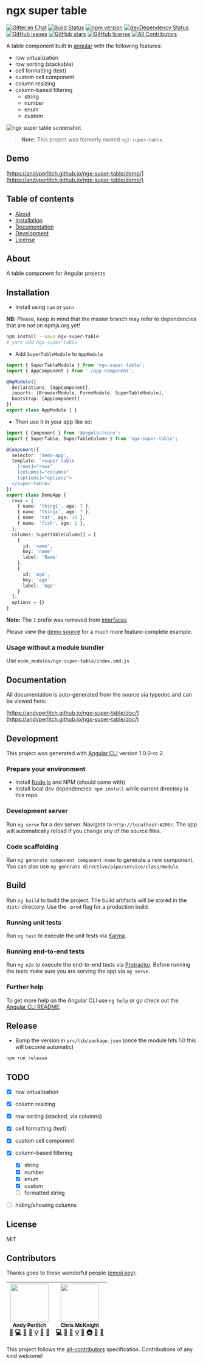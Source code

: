 # ngx super table
[![Gitter.im Chat](https://img.shields.io/badge/gitter-join%20chat-green.svg)](https://gitter.im/ngx-super-table)
[![Build Status](https://travis-ci.org/andyperlitch/ngx-super-table.svg?branch=master)](https://travis-ci.org/andyperlitch/ngx-super-table)
[![npm version](https://badge.fury.io/js/ngx-super-table.svg)](http://badge.fury.io/js/ngx-super-table)
[![devDependency Status](https://david-dm.org/andyperlitch/ngx-super-table/dev-status.svg)](https://david-dm.org/andyperlitch/ngx-super-table#info=devDependencies)
[![GitHub issues](https://img.shields.io/github/issues/andyperlitch/ngx-super-table.svg)](https://github.com/andyperlitch/ngx-super-table/issues)
[![GitHub stars](https://img.shields.io/github/stars/andyperlitch/ngx-super-table.svg)](https://github.com/andyperlitch/ngx-super-table/stargazers)
[![GitHub license](https://img.shields.io/badge/license-MIT-blue.svg)](https://raw.githubusercontent.com/andyperlitch/ngx-super-table/master/MIT-LICENSE)
[![All Contributors](https://img.shields.io/badge/all_contributors-2-orange.svg?style=flat-square)](#contributors)

A table component built in [angular](https://angular.io) with the following features:

- row virtualization
- row sorting (stackable)
- cell formatting (text)
- custom cell component
- column resizing
- column-based filtering
  - string
  - number
  - enum
  - custom

![ngx super table screenshot](http://i.imgur.com/ERUHmza.png)


> **Note:** This project was formerly named `ng2-super-table`.

## Demo

[https://andyperlitch.github.io/ngx-super-table/demo/](https://andyperlitch.github.io/ngx-super-table/demo/)

## Table of contents

- [About](#about)
- [Installation](#installation)
- [Documentation](#documentation)
- [Development](#development)
- [License](#license)

## About

A table component for Angular projects

## Installation

* Install using `npm` or `yarn`

**NB:** Please, keep in mind that the master branch may refer to dependencies that are not on npmjs.org yet!

```bash
npm install --save ngx-super-table
# yarn add ngx-super-table
```

* Add `SuperTableModule` to `AppModule`

```typescript
import { SuperTableModule } from 'ngx-super-table';
import { AppComponent } from './app.component';

@NgModule({
  declarations: [AppComponent],
  imports: [BrowserModule, FormsModule, SuperTableModule],
  bootstrap: [AppComponent]
})
export class AppModule { }
```

* Then use it in your app like so:

```typescript
import { Component } from '@angular/core';
import { SuperTable, SuperTableColumn } from 'ngx-super-table';

@Component({
  selector: 'demo-app',
  template: `<super-table
    [rows]="rows"
    [columns]="columns"
    [options]="options">
  </super-table>`
})
export class DemoApp {
  rows = [
    { name: 'thing1', age: 7 },
    { name: 'thingx', age: 7 },
    { name: 'cat', age: 10 },
    { name: 'fish', age: 1 },
  ];
  columns: SuperTableColumn[] = [
    {
      id: 'name',
      key: 'name'
      label: 'Name'
    },
    {
      id: 'age',
      key: 'age'
      label: 'Age'
    }
  ];
  options = {}
}
```

**Note:** The `I` prefix was removed from [interfaces](https://github.com/andyperlitch/ngx-super-table/pull/30/commits/e93f0e3dfd7a8f6f9bd8b29fa75987ce50b59616)

Please view the [demo source](https://github.com/andyperlitch/ngx-super-table/blob/master/src/app/demo.component.ts) for a much more feature-complete example.

### Usage without a module bundler

Use `node_modules/ngx-super-table/index.umd.js`

## Documentation
All documentation is auto-generated from the source via typedoc and can be viewed here:

[https://andyperlitch.github.io/ngx-super-table/doc/](https://andyperlitch.github.io/ngx-super-table/doc/)

## Development

This project was generated with [Angular CLI](https://github.com/angular/angular-cli) version 1.0.0-rc.2.

### Prepare your environment
* Install [Node.js](http://nodejs.org/) and NPM (should come with)
* Install local dev dependencies: `npm install` while current directory is this repo

### Development server
Run `ng serve` for a dev server. Navigate to `http://localhost:4200/`. The app will automatically reload if you change any of the source files.

### Code scaffolding

Run `ng generate component component-name` to generate a new component. You can also use `ng generate directive/pipe/service/class/module`.

## Build

Run `ng build` to build the project. The build artifacts will be stored in the `dist/` directory. Use the `-prod` flag for a production build.

### Running unit tests

Run `ng test` to execute the unit tests via [Karma](https://karma-runner.github.io).

### Running end-to-end tests

Run `ng e2e` to execute the end-to-end tests via [Protractor](http://www.protractortest.org/).
Before running the tests make sure you are serving the app via `ng serve`.

### Further help

To get more help on the Angular CLI use `ng help` or go check out the [Angular CLI README](https://github.com/angular/angular-cli/blob/master/README.md).

## Release

* Bump the version in `src/lib/package.json` (once the module hits 1.0 this will become automatic)

```bash
npm run release
```

## TODO
- [X] row virtualization
- [X] column resizing
- [X] row sorting (stacked, via columns)
- [X] cell formatting (text)
- [X] custom cell component
- [X] column-based filtering
  - [X] string
  - [X] number
  - [X] enum
  - [X] custom
  - [ ] formatted string
- [ ] hiding/showing columns


## License

MIT

## Contributors

Thanks goes to these wonderful people ([emoji key](https://github.com/kentcdodds/all-contributors#emoji-key)):

<!-- ALL-CONTRIBUTORS-LIST:START - Do not remove or modify this section -->
| [<img src="https://avatars2.githubusercontent.com/u/1390651?v=4" width="100px;"/><br /><sub>Andy Perlitch</sub>](https://github.com/andyperlitch)<br />[💬](#question-andyperlitch "Answering Questions") [💻](https://github.com/andyperlitch/ngx-super-table/commits?author=andyperlitch "Code") [🎨](#design-andyperlitch "Design") [📖](https://github.com/andyperlitch/ngx-super-table/commits?author=andyperlitch "Documentation") [💡](#example-andyperlitch "Examples") [🤔](#ideas-andyperlitch "Ideas, Planning, & Feedback") [👀](#review-andyperlitch "Reviewed Pull Requests") | [<img src="https://avatars0.githubusercontent.com/u/735717?v=4" width="100px;"/><br /><sub>Chris McKnight</sub>](https://github.com/cmckni3)<br />[💻](https://github.com/andyperlitch/ngx-super-table/commits?author=cmckni3 "Code") [🎨](#design-cmckni3 "Design") [📖](https://github.com/andyperlitch/ngx-super-table/commits?author=cmckni3 "Documentation") [💡](#example-cmckni3 "Examples") [🤔](#ideas-cmckni3 "Ideas, Planning, & Feedback") [🚇](#infra-cmckni3 "Infrastructure (Hosting, Build-Tools, etc)") [👀](#review-cmckni3 "Reviewed Pull Requests") [🔧](#tool-cmckni3 "Tools") |
| :---: | :---: |
<!-- ALL-CONTRIBUTORS-LIST:END -->

This project follows the [all-contributors](https://github.com/kentcdodds/all-contributors) specification. Contributions of any kind welcome!
